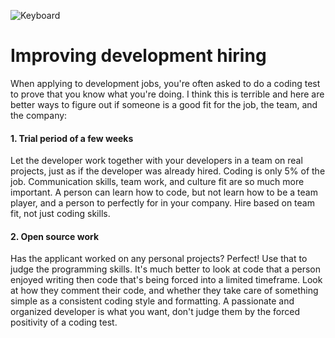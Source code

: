 ![Keyboard](/images/articles/keyboard.jpg)

# Improving development hiring

When applying to development jobs, you're often asked to do a coding test to prove that you know what you're doing. I think this is terrible and here are better ways to figure out if someone is a good fit for the job, the team, and the company:

#### 1. Trial period of a few weeks

Let the developer work together with your developers in a team on real projects, just as if the developer was already hired. Coding is only 5% of the job. Communication skills, team work, and culture fit are so much more important. A person can learn how to code, but not learn how to be a team player, and a person to perfectly for in your company. Hire based on team fit, not just coding skills.

#### 2. Open source work
Has the applicant worked on any personal projects? Perfect! Use that to judge the programming skills. It's much better to look at code that a person enjoyed writing then code that's being forced into a limited timeframe. Look at how they comment their code, and whether they take care of something simple as a consistent coding style and formatting. A passionate and organized developer is what you want, don't judge them by the forced positivity of a coding test.